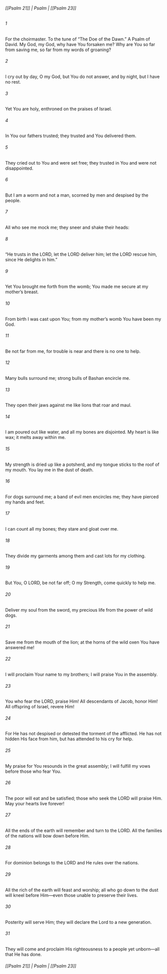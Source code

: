 ###### [[Psalm 21]] | Psalm | [[Psalm 23]]

###### 1
For the choirmaster. To the tune of “The Doe of the Dawn.” A Psalm of David. My God, my God, why have You forsaken me? Why are You so far from saving me, so far from my words of groaning?
###### 2
I cry out by day, O my God, but You do not answer, and by night, but I have no rest.
###### 3
Yet You are holy, enthroned on the praises of Israel.
###### 4
In You our fathers trusted; they trusted and You delivered them.
###### 5
They cried out to You and were set free; they trusted in You and were not disappointed.
###### 6
But I am a worm and not a man, scorned by men and despised by the people.
###### 7
All who see me mock me; they sneer and shake their heads:
###### 8
“He trusts in the LORD, let the LORD deliver him; let the LORD rescue him, since He delights in him.”
###### 9
Yet You brought me forth from the womb; You made me secure at my mother’s breast.
###### 10
From birth I was cast upon You; from my mother’s womb You have been my God.
###### 11
Be not far from me, for trouble is near and there is no one to help.
###### 12
Many bulls surround me; strong bulls of Bashan encircle me.
###### 13
They open their jaws against me like lions that roar and maul.
###### 14
I am poured out like water, and all my bones are disjointed. My heart is like wax; it melts away within me.
###### 15
My strength is dried up like a potsherd, and my tongue sticks to the roof of my mouth. You lay me in the dust of death.
###### 16
For dogs surround me; a band of evil men encircles me; they have pierced my hands and feet.
###### 17
I can count all my bones; they stare and gloat over me.
###### 18
They divide my garments among them and cast lots for my clothing.
###### 19
But You, O LORD, be not far off; O my Strength, come quickly to help me.
###### 20
Deliver my soul from the sword, my precious life from the power of wild dogs.
###### 21
Save me from the mouth of the lion; at the horns of the wild oxen You have answered me!
###### 22
I will proclaim Your name to my brothers; I will praise You in the assembly.
###### 23
You who fear the LORD, praise Him! All descendants of Jacob, honor Him! All offspring of Israel, revere Him!
###### 24
For He has not despised or detested the torment of the afflicted. He has not hidden His face from him, but has attended to his cry for help.
###### 25
My praise for You resounds in the great assembly; I will fulfill my vows before those who fear You.
###### 26
The poor will eat and be satisfied; those who seek the LORD will praise Him. May your hearts live forever!
###### 27
All the ends of the earth will remember and turn to the LORD. All the families of the nations will bow down before Him.
###### 28
For dominion belongs to the LORD and He rules over the nations.
###### 29
All the rich of the earth will feast and worship; all who go down to the dust will kneel before Him—even those unable to preserve their lives.
###### 30
Posterity will serve Him; they will declare the Lord to a new generation.
###### 31
They will come and proclaim His righteousness to a people yet unborn—all that He has done.

###### [[Psalm 21]] | Psalm | [[Psalm 23]]
